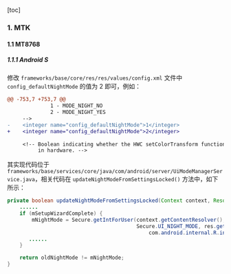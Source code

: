 [toc]

### 1. MTK

#### 1.1 MT8768

##### 1.1.1 Android S

修改 `frameworks/base/core/res/res/values/config.xml` 文件中 `config_defaultNightMode` 的值为 2 即可，例如：

```diff
@@ -753,7 +753,7 @@
              1 - MODE_NIGHT_NO
              2 - MODE_NIGHT_YES
     -->
-    <integer name="config_defaultNightMode">1</integer>
+    <integer name="config_defaultNightMode">2</integer>
 
     <!-- Boolean indicating whether the HWC setColorTransform function can be performed efficiently
          in hardware. -->
```

其实现代码位于 `frameworks/base/services/core/java/com/android/server/UiModeManagerService.java`，相关代码在 `updateNightModeFromSettingsLocked()` 方法中，如下所示：

```java
private boolean updateNightModeFromSettingsLocked(Context context, Resources res, int userId) {
    ......
    if (mSetupWizardComplete) {
        mNightMode = Secure.getIntForUser(context.getContentResolver(),
                                          Secure.UI_NIGHT_MODE, res.getInteger(
                                              com.android.internal.R.integer.config_defaultNightMode), userId);
       ......
    }

    return oldNightMode != mNightMode;
}
```

